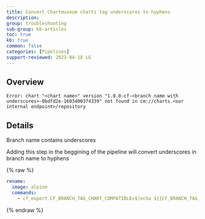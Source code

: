 ```yaml
---
title: Convert Chartmuseum charts tag underscores to hyphens
description: 
group: troubleshooting
sub-group: kb-articles
toc: true
kb: true
common: false
categories: [Pipelines]
support-reviewed: 2023-04-18 LG
---
```


## Overview

```shell
Error: chart "<chart name>" version "1.0.0-cf-<branch name with underscores>-0bdfd2e-1603400374339" not found in cm://charts.<our internal endpoint>/repository 
```

## Details

Branch name contains underscores

Adding this step in the beggining of the pipeline will convert underscores in
branch name to hyphens

{% raw %}

```yaml
rename:
  image: alpine
  commands:
    - cf_export CF_BRANCH_TAG_CHART_COMPATIBLE=$(echo ${{CF_BRANCH_TAG_NORMALIZED_LOWER_CASE}} | sed 's/_/-/g')
```

{% endraw %}
